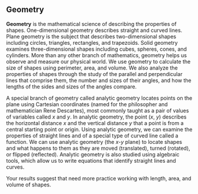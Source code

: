 ## Geometry

**Geometry** is the mathematical science of describing the properties of shapes. One-dimensional geometry describes straight and curved lines. Plane geometry is the subject that describes two-dimensional shapes including circles, triangles, rectangles, and trapezoids. Solid geometry examines three-dimensional shapes including cubes, spheres, cones, and cylinders. More than any other branch of mathematics, geometry helps us observe and measure our physical world. We use geometry to calculate the size of shapes using perimeter, area, and volume. We also analyze the properties of shapes through the study of the parallel and perpendicular lines that comprise them, the number and sizes of their angles, and how the lengths of the sides and sizes of the angles compare. 

A special branch of geometry called analytic geometry locates points on the plane using Cartesian coordinates (named for the philosopher and mathematician Rene Descartes), most commonly taught as a pair of values of variables called *x* and *y*. In analytic geometry, the point (*x*, *y*) describes the horizontal distance *x* and the vertical distance *y* that a point is from a central starting point or origin. Using analytic geometry, we can examine the properties of straight lines and of a special type of curved line called a function. We can use analytic geometry (the *x-y* plane) to locate shapes and what happens to them as they are moved (translated), turned (rotated), or flipped (reflected). Analytic geometry is also studied using algebraic tools, which allow us to write equations that identify straight lines and curves.

Your results suggest that need more practice working with length, area, and volume of shapes.
